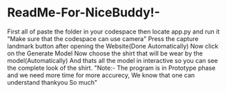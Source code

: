 # ReadMe-For-NiceBuddy!-
First all of paste the folder in your codespace 
then locate app.py and run it
"Make sure that the codespace can use camera"
Press the capture landmark button after opening the Website(Done Automatically)
Now click on the Generate Model
Now choose the shirt that will be wear by the model(Automatically)
And thats all the model in interactive so you can see the complete look of the shirt.
"Note:- The program is in Prototype phase and we need more time for more accurecy, We know that one can understand thankyou So much"
